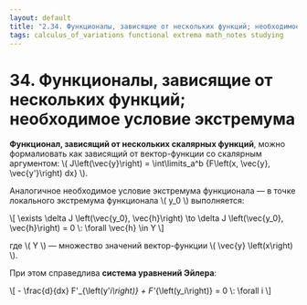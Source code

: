 ```yaml
---
layout: default
title: "2.34. Функционалы, зависящие от нескольких функций; необходимое условие экстремума"
tags: calculus_of_variations functional extrema math_notes studying
---
```


# 34. Функционалы, зависящие от нескольких функций; необходимое условие экстремума

**Функционал, зависящий от нескольких скалярных функций**, можно формалиовать как зависящий от вектор-функции со скалярным аргументом: \\( J\left(\vec{y}\right) = \int\limits_a^b {F\left(x, \vec{y}, \vec{y'}\right) dx} \\).

Аналогичное необходимое условие экстремума функционала &mdash; в точке локального экстремума функционала \\( y_0 \\) выполняется:

\\[ \exists \delta J \left(\vec{y_0}, \vec{h}\right) \to \delta J \left(\vec{y_0}, \vec{h}\right) = 0 \\: \forall \vec{h} \in Y \\]

где \\( Y \\) &mdash; множество значений вектор-функции \\( \vec{y} \left(x\right) \\).

При этом справедлива **система уравнений Эйлера**:

\\[ - \frac{d}{dx} F'_{\left(y'_i\right)} + F'_{\left(y_i\right)} = 0 \\: \forall i \\]
